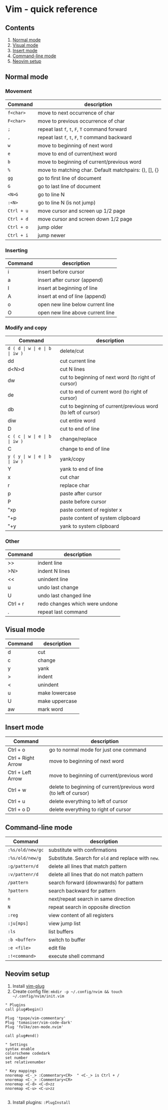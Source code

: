 # Vim - quick reference

## Contents
1. [Normal mode](#normal-mode)
1. [Visual mode](#visual-mode)
1. [Insert mode](#insert-mode)
1. [Command-line mode](#command-line-mode)
1. [Neovim setup](#neovim-setup)

## Normal mode

### Movement
| Command | description |
| ------- | ----------- |
| `f<char>` | move to next occurrence of char |
| `F<char>` | move to previous occurrence of char |
| `;` | repeat last `f`, `t`, `F`, `T` command forward |
| `,` | repeat last `f`, `t`, `F`, `T` command backward |
| `w` | move to beginning of next word |
| `e` | move to end of current/next word |
| `b` | move to beginning of current/previous word |
| `%` | move to matching char. Default matchpairs: (), [], {} |
| `gg` | go to first line of document |
| `G` | go to last line of document |
| `<N>G` | go to line N |
| `:<N>` | go to line N (is not jump)|
| `Ctrl + u` | move cursor and screen up 1/2 page |
| `Ctrl + d` | move cursor and screen down 1/2 page |
| `Ctrl + o` | jump older |
| `Ctrl + i` | jump newer |

### Inserting
| Command | description |
| ------- | ----------- |
| i | insert before cursor |
| a | insert after cursor (append)|
| I | insert at beginning of line |
| A | insert at end of line (append)|
| o | open new line below current line |
| O | open new line above current line |

### Modify and copy
| Command | description |
| ------- | ----------- |
| `d ( d \| w \| e \| b \| iw )` | delete/cut |
| dd | cut current line |
| d\<N>d | cut N lines|
| dw | cut to beginning of next word (to right of cursor)|
| de | cut to end of current word (to right of cursor)|
| db | cut to beginning of current/previous word (to left of cursor)|
| diw | cut entire word |
| D | cut to end of line |
| `c ( c \| w \| e \| b \| iw )` | change/replace |
| C | change to end of line |
| `y ( y \| w \| e \| b \| iw )` | yank/copy |
| Y | yank to end of line |
| x | cut char |
| r | replace char |
| p | paste after cursor |
| P | paste before cursor |
| "xp | paste content of register x |
| "+p | paste content of system clipboard |
| "+y | yank to system clipboard |

### Other
| Command | description |
| ------- | ----------- |
| >> | indent line |
| >N> | indent N lines |
| << | unindent line
| u | undo last change |
| U | undo last changed line |
| Ctrl + r | redo changes which were undone |
| . | repeat last command |

## Visual mode
| Command | description |
| ------- | ----------- |
| d | cut |
| c | change |
| y | yank |
| > | indent |
| < | unindent |
| u | make lowercase |
| U | make uppercase |
| aw | mark word |

## Insert mode
| Command | description |
| ------- | ----------- |
| Ctrl + o | go to normal mode for just one command |
| Ctrl + Right Arrow | move to beginning of next word |
| Ctrl + Left Arrow | move to beginning of current/previous word |
| Ctrl + w | delete to beginning of current/previous word (to left of cursor) |
| Ctrl + u | delete everything to left of cursor |
| Ctrl + o D | delete everything to right of cursor |

## Command-line mode
| Command | description |
| ------- | ----------- |
| `:%s/old/new/gc` | substitute with confirmations |
| `:%s/old/new/g` | Substitute. Search for `old` and replace with `new`.|
| `:g/pattern/d` | delete all lines that match pattern|
| `:v/pattenr/d` | delete all lines that do not match pattern|
| `/pattern` | search forward (downwards) for pattern |
| `?pattern` | search backward for pattern |
| `n` | next/repeat search in same direction |
| `N` | repeat search in opposite direction |
| `:reg` | view content of all registers |
| `:ju[mps]` | view jump list |
| `:ls` | list buffers |
| `:b <buffer>` | switch to buffer |
| `:e <file>`| edit file |
| `:!<command>` | execute shell command |

## Neovim setup
1. Install [vim-plug](https://github.com/junegunn/vim-plug#installation)
1. Create config file: `mkdir -p ~/.config/nvim && touch ~/.config/nvim/init.vim`
```vim
" Plugins
call plug#begin()

Plug 'tpope/vim-commentary'
Plug 'tomasiser/vim-code-dark'
Plug 'folke/zen-mode.nvim'

call plug#end()

" Settings
syntax enable
colorscheme codedark
set number
set relativenumber

" Key mappings
nnoremap <C-_> :Commentary<CR>  " <C-_> is Ctrl + /
vnoremap <C-_> :Commentary<CR>
nnoremap <C-d> <C-d>zz
nnoremap <C-u> <C-u>zz


```
3. Install plugins: `:PlugInstall`
